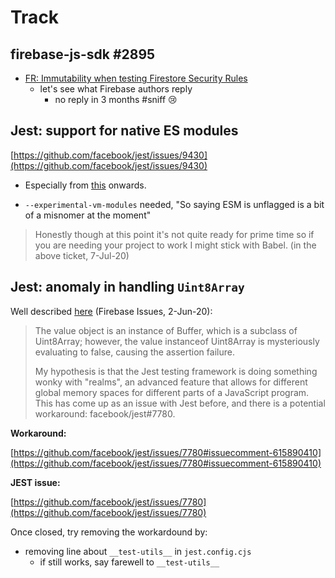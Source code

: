 # Track

## firebase-js-sdk #2895

- [FR: Immutability when testing Firestore Security Rules](https://github.com/firebase/firebase-js-sdk/issues/2895) 
   - let's see what Firebase authors reply
		- no reply in 3 months #sniff 😢
   
## Jest: support for native ES modules

[https://github.com/facebook/jest/issues/9430](https://github.com/facebook/jest/issues/9430)

- Especially from [this](https://github.com/facebook/jest/issues/9430#issuecomment-653818834) onwards.

- `--experimental-vm-modules` needed, "So saying ESM is unflagged is a bit of a misnomer at the moment"

>Honestly though at this point it's not quite ready for prime time so if you are needing your project to work I might stick with Babel. (in the above ticket, 7-Jul-20)


## Jest: anomaly in handling `Uint8Array`

Well described [here](https://github.com/firebase/firebase-js-sdk/issues/3096#issuecomment-637176584) (Firebase Issues, 2-Jun-20): 

>The value object is an instance of Buffer, which is a subclass of Uint8Array; however, the value instanceof Uint8Array is mysteriously evaluating to false, causing the assertion failure.
>
>My hypothesis is that the Jest testing framework is doing something wonky with "realms", an advanced feature that allows for different global memory spaces for different parts of a JavaScript program. This has come up as an issue with Jest before, and there is a potential workaround: facebook/jest#7780.

**Workaround:**

[https://github.com/facebook/jest/issues/7780#issuecomment-615890410](https://github.com/facebook/jest/issues/7780#issuecomment-615890410)

**JEST issue:**

[https://github.com/facebook/jest/issues/7780](https://github.com/facebook/jest/issues/7780)

Once closed, try removing the workardound by:

- removing line about `__test-utils__` in `jest.config.cjs`
  - if still works, say farewell to `__test-utils__`

